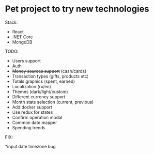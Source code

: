 # Pet project to try new technologies

Stack:

* React
* .NET Core
* MongoDB

TODO:

* Users support
* Auth
* ~~Money sources support~~ (cash/cards)
* Transaction types (gifts, products etc)
* Totals graphics (spent, earned)
* Localization (ru/en)
* Themes (dark/light/custom)
* Different currency support
* Month stats selection (current, previous)
* Add docker support
* Use redux for states
* Confirm operation modal
* Common date mapper
* Spending trends

FIX:

*input date timezone bug

